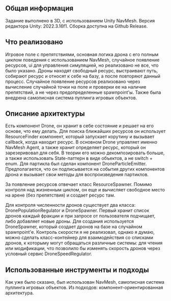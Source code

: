 ## Общая информация
Задание выполнено в 3D, с использованием Unity NavMesh. Версия редактора Unity: 2022.3.16f1. Сборка доступна на Github Release.

## Что реализовано
Игровое поле с препятствиями, основная логика дрона с его полным циклом поведения с использованием NavMesh, случайное появление ресурсов, ui для управления симуляцией, но реализовано не все, что было указано. Дроны находят свободный ресурс, выстраивают путь, собирают ресурс и относят к себе на базу, а после повторяют данный процесс. Случайное появление ресурсов реализовано через вычисление случайной точки на поле и проверки ее на наличие препятствий, а не через предопределенные spawnpoint'ы. Также была внедрена самописная система пуллинга игровых объектов.

## Описание архитектуры
Есть компонент Drone, он хранит в себе состояние и решает на его основе, что ему делать. Для поиска ближайших ресурсов он использует ResourceFinder компонент, который запускает корутину и вызывает callback, когда находит ресурс.
В основном Drone управляет именно NavMesh Agent, а также хранит определяет ресурс, который он зарезеривовал для себя. В теории его можно декомпозировать больше, а также использовать State-паттерн в виде объектов, а не switch + enum.
Для партикла был сделан компонент DroneParticleEmitter. Предполагается, что он подписывается на события других компонентов дрона и вызывает свои методы для воспроизведения партиклов.

За появление ресурсов отвечает класс ResourceSpawner. Помимо контроля над жизненным циклом, он еще и вычисляет свободное место на арене (без препятствия) и создает ресурс там.

Для контроля численности дронов существует два класса: DronePopulationRegulator и DroneSpawner. Первый хранит список дронов каждый фракции и при запросе от пользователя подчищает, либо добавляет новые дроны. Для создания используется DroneSpawner, который создает дронов на базе на случайном spawnpoint'е. Контроль скорости я не реализовал, однако я думаю, можно сделать класс-контейнер для взаимодействия со списками дронов, к которыму могут обращаться различные системы: для чтения или модификации, что позволило бы изменять скорость дронов через условный сервис DroneSpeedRegulator.

## Использованные инструменты и подходы
Как уже было сказано, был использован NavMesh, самописная система пуллинга игровых объектов. Из подходов: компонент-ориентированная архитектура.
